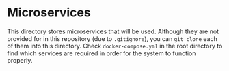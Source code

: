 # Microservices

This directory stores microservices that will be used. Although they are not provided for in this repository (due to `.gitignore`), you can `git clone` each of them into this directory. Check `docker-compose.yml` in the root directory to find which services are required in order for the system to function properly.

